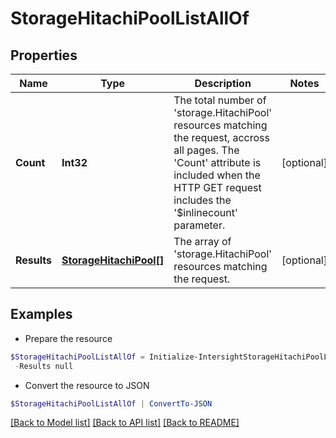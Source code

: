 # StorageHitachiPoolListAllOf
## Properties

Name | Type | Description | Notes
------------ | ------------- | ------------- | -------------
**Count** | **Int32** | The total number of &#39;storage.HitachiPool&#39; resources matching the request, accross all pages. The &#39;Count&#39; attribute is included when the HTTP GET request includes the &#39;$inlinecount&#39; parameter. | [optional] 
**Results** | [**StorageHitachiPool[]**](StorageHitachiPool.md) | The array of &#39;storage.HitachiPool&#39; resources matching the request. | [optional] 

## Examples

- Prepare the resource
```powershell
$StorageHitachiPoolListAllOf = Initialize-IntersightStorageHitachiPoolListAllOf  -Count null `
 -Results null
```

- Convert the resource to JSON
```powershell
$StorageHitachiPoolListAllOf | ConvertTo-JSON
```

[[Back to Model list]](../README.md#documentation-for-models) [[Back to API list]](../README.md#documentation-for-api-endpoints) [[Back to README]](../README.md)

